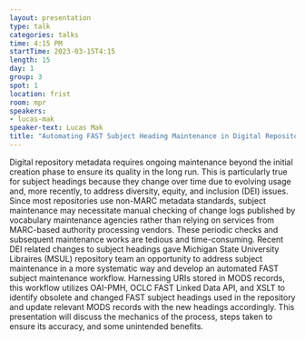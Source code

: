 ```yaml
---
layout: presentation
type: talk
categories: talks
time: 4:15 PM
startTime: 2023-03-15T4:15
length: 15
day: 1
group: 3
spot: 1
location: frist
room: mpr
speakers:
- lucas-mak
speaker-text: Lucas Mak
title: "Automating FAST Subject Heading Maintenance in Digital Repositories"
---
```

Digital repository metadata requires ongoing maintenance beyond the initial creation phase to ensure its quality in the long run. This is particularly true for subject headings because they change over time due to evolving usage and, more recently, to address diversity, equity, and inclusion (DEI) issues. Since most repositories use non-MARC metadata standards, subject maintenance may necessitate manual checking of change logs published by vocabulary maintenance agencies rather than relying on services from MARC-based authority processing vendors. These periodic checks and subsequent maintenance works are tedious and time-consuming. Recent DEI related changes to subject headings gave Michigan State University Libraires (MSUL) repository team an opportunity to address subject maintenance in a more systematic way and develop an automated FAST subject maintenance workflow. Harnessing URIs stored in MODS records, this workflow utilizes OAI-PMH, OCLC FAST Linked Data API, and XSLT to identify obsolete and changed FAST subject headings used in the repository and update relevant MODS records with the new headings accordingly. This presentation will discuss the mechanics of the process, steps taken to ensure its accuracy, and some unintended benefits.
